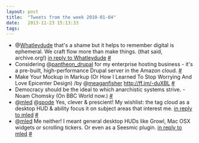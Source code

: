 ```yaml
---
layout: post
title:  "Tweets from the week 2010-01-04"
date:   2013-11-23 15:13:33
tags:   
---
```


<ul class="aktt_tweet_digest">
	<li>@<a href="http://twitter.com/Whatleydude">Whatleydude</a> that&#39;s a shame but it helps to remember digital is ephemeral. We craft flow more than make things. (that said, archive.org!) <a href="http://twitter.com/Whatleydude/statuses/7153761555">in reply to Whatleydude</a> <a href="http://twitter.com/saintsal/statuses/7154063467">#</a></li>
	<li>Considering @<a href="http://twitter.com/pantheon_drupal">pantheon_drupal</a> for my enterprise hosting business - it&#39;s a pre-built, high-performance Drupal server in the Amazon cloud. <a href="http://twitter.com/saintsal/statuses/7159077010">#</a></li>
	<li>Make Your Mockup in Markup (Or How I Learned To Stop Worrying And Love Epicenter Design) /by @<a href="http://twitter.com/meaganfisher">meaganfisher</a> <a href="http://ff.im/-duXBL" rel="nofollow">http://ff.im/-duXBL</a> <a href="http://twitter.com/saintsal/statuses/7163753520">#</a></li>
	<li>Democracy should be the ideal to which anarchistic systems strive.  - Noam Chomsky (On BBC World now.) <a href="http://twitter.com/saintsal/statuses/7176049376">#</a></li>
	<li>@<a href="http://twitter.com/mled">mled</a> @<a href="http://twitter.com/spode">spode</a> Yes, clever &amp; prescient! My wishlist: the tag cloud as a desktop HUD &amp; ability focus it on subject areas that interest me. <a href="http://twitter.com/mled/statuses/7128533525">in reply to mled</a> <a href="http://twitter.com/saintsal/statuses/7176406028">#</a></li>
	<li>@<a href="http://twitter.com/mled">mled</a> Me neither! I meant general desktop HUDs like Growl, Mac OSX widgets or scrolling tickers. Or even as a Seesmic plugin. <a href="http://twitter.com/mled/statuses/7191930324">in reply to mled</a> <a href="http://twitter.com/saintsal/statuses/7196621887">#</a></li>
</ul>

